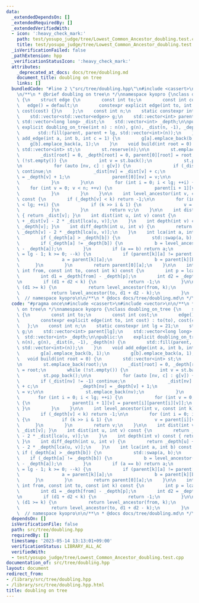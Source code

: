```yaml
---
data:
  _extendedDependsOn: []
  _extendedRequiredBy: []
  _extendedVerifiedWith:
  - icon: ':heavy_check_mark:'
    path: test/yosupo_judge/tree/Lowest_Common_Ancestor_doubling.test.cpp
    title: test/yosupo_judge/tree/Lowest_Common_Ancestor_doubling.test.cpp
  _isVerificationFailed: false
  _pathExtension: hpp
  _verificationStatusIcon: ':heavy_check_mark:'
  attributes:
    _deprecated_at_docs: docs/tree/doubling.md
    document_title: doubling on tree
    links: []
  bundledCode: "#line 2 \"src/tree/doubling.hpp\"\n#include <cassert>\n#include <vector>\n\
    \n/**\n * @brief doubling on tree\n */\nnamespace kyopro {\nclass doubling_on_tree\
    \ {\n    struct edge {\n        const int to;\n        const int cost;\n     \
    \   edge() = default;\n        constexpr explicit edge(int to, int cost) : to(to),\
    \ cost(cost) {}\n    };\n    const int n;\n    static constexpr int lg = 21;\n\
    \    std::vector<std::vector<edge>> g;\n    std::vector<int> parent[lg];\n   \
    \ std::vector<long long> _dist;\n    std::vector<int> _depth;\n\npublic:\n   \
    \ explicit doubling_on_tree(int n) : n(n), g(n), _dist(n, -1), _depth(n) {\n \
    \       std::fill(parent, parent + lg, std::vector<int>(n));\n    }\n    void\
    \ add_edge(int a, int b, int c = 1) {\n        g[a].emplace_back(b, 1);\n    \
    \    g[b].emplace_back(a, 1);\n    }\n    void build(int root = 0) {\n       \
    \ std::vector<int> st;\n        st.reserve(n);\n\n        st.emplace_back(root);\n\
    \        _dist[root] = 0, _depth[root] = 0, parent[0][root] = root;\n        while\
    \ (!st.empty()) {\n            int v = st.back();\n            st.pop_back();\n\
    \n            for (auto [nv, c] : g[v]) {\n                if (_dist[nv] != -1)\
    \ continue;\n                _dist[nv] = _dist[v] + c;\n                _depth[nv]\
    \ = _depth[v] + 1;\n                parent[0][nv] = v;\n\n                st.emplace_back(nv);\n\
    \            }\n        }\n\n        for (int i = 0; i < lg; ++i) {\n        \
    \    for (int v = 0; v < n; ++v) {\n                parent[i + 1][v] = parent[i][parent[i][v]];\n\
    \            }\n        }\n    }\n\n    int level_ancestor(int v, const int k)\
    \ const {\n        if (_depth[v] < k) return -1;\n\n        for (int i = 0; i\
    \ < lg; ++i) {\n            if (k >> i & 1) {\n                v = parent[i][v];\n\
    \            }\n        }\n        return v;\n    }\n\n    int dist(int v) const\
    \ { return _dist[v]; }\n    int dist(int u, int v) const {\n        return _dist[u]\
    \ + _dist[v] - 2 * _dist[lca(u, v)];\n    }\n    int depth(int v) const { return\
    \ _depth[v]; }\n    int diff_depth(int u, int v) {\n        return _depth[u] +\
    \ _depth[v] - 2 * _depth[lca(u, v)];\n    }\n    int lca(int a, int b) const {\n\
    \        if (_depth[a] > _depth[b]) {\n            std::swap(a, b);\n        }\n\
    \        if (_depth[a] != _depth[b]) {\n            b = level_ancestor(b, _depth[b]\
    \ - _depth[a]);\n        }\n        if (a == b) return a;\n        for (int k\
    \ = lg - 1; k >= 0; --k) {\n            if (parent[k][a] != parent[k][b]) {\n\
    \                a = parent[k][a];\n                b = parent[k][b];\n      \
    \      }\n        }\n        return parent[0][a];\n    }\n\n    int jump(const\
    \ int from, const int to, const int k) const {\n        int p = lca(from, to);\n\
    \        int d1 = _depth[from] - _depth[p];\n        int d2 = _depth[to] - _depth[p];\n\
    \n        if (d1 + d2 < k) {\n            return -1;\n        }\n\n        if\
    \ (d1 >= k) {\n            return level_ancestor(from, k);\n        } else {\n\
    \            return level_ancestor(to, d1 + d2 - k);\n        }\n    }\n};\n};\
    \  // namespace kyopro\n\n/**\n * @docs docs/tree/doubling.md\n */\n"
  code: "#pragma once\n#include <cassert>\n#include <vector>\n\n/**\n * @brief doubling\
    \ on tree\n */\nnamespace kyopro {\nclass doubling_on_tree {\n    struct edge\
    \ {\n        const int to;\n        const int cost;\n        edge() = default;\n\
    \        constexpr explicit edge(int to, int cost) : to(to), cost(cost) {}\n \
    \   };\n    const int n;\n    static constexpr int lg = 21;\n    std::vector<std::vector<edge>>\
    \ g;\n    std::vector<int> parent[lg];\n    std::vector<long long> _dist;\n  \
    \  std::vector<int> _depth;\n\npublic:\n    explicit doubling_on_tree(int n) :\
    \ n(n), g(n), _dist(n, -1), _depth(n) {\n        std::fill(parent, parent + lg,\
    \ std::vector<int>(n));\n    }\n    void add_edge(int a, int b, int c = 1) {\n\
    \        g[a].emplace_back(b, 1);\n        g[b].emplace_back(a, 1);\n    }\n \
    \   void build(int root = 0) {\n        std::vector<int> st;\n        st.reserve(n);\n\
    \n        st.emplace_back(root);\n        _dist[root] = 0, _depth[root] = 0, parent[0][root]\
    \ = root;\n        while (!st.empty()) {\n            int v = st.back();\n   \
    \         st.pop_back();\n\n            for (auto [nv, c] : g[v]) {\n        \
    \        if (_dist[nv] != -1) continue;\n                _dist[nv] = _dist[v]\
    \ + c;\n                _depth[nv] = _depth[v] + 1;\n                parent[0][nv]\
    \ = v;\n\n                st.emplace_back(nv);\n            }\n        }\n\n \
    \       for (int i = 0; i < lg; ++i) {\n            for (int v = 0; v < n; ++v)\
    \ {\n                parent[i + 1][v] = parent[i][parent[i][v]];\n           \
    \ }\n        }\n    }\n\n    int level_ancestor(int v, const int k) const {\n\
    \        if (_depth[v] < k) return -1;\n\n        for (int i = 0; i < lg; ++i)\
    \ {\n            if (k >> i & 1) {\n                v = parent[i][v];\n      \
    \      }\n        }\n        return v;\n    }\n\n    int dist(int v) const { return\
    \ _dist[v]; }\n    int dist(int u, int v) const {\n        return _dist[u] + _dist[v]\
    \ - 2 * _dist[lca(u, v)];\n    }\n    int depth(int v) const { return _depth[v];\
    \ }\n    int diff_depth(int u, int v) {\n        return _depth[u] + _depth[v]\
    \ - 2 * _depth[lca(u, v)];\n    }\n    int lca(int a, int b) const {\n       \
    \ if (_depth[a] > _depth[b]) {\n            std::swap(a, b);\n        }\n    \
    \    if (_depth[a] != _depth[b]) {\n            b = level_ancestor(b, _depth[b]\
    \ - _depth[a]);\n        }\n        if (a == b) return a;\n        for (int k\
    \ = lg - 1; k >= 0; --k) {\n            if (parent[k][a] != parent[k][b]) {\n\
    \                a = parent[k][a];\n                b = parent[k][b];\n      \
    \      }\n        }\n        return parent[0][a];\n    }\n\n    int jump(const\
    \ int from, const int to, const int k) const {\n        int p = lca(from, to);\n\
    \        int d1 = _depth[from] - _depth[p];\n        int d2 = _depth[to] - _depth[p];\n\
    \n        if (d1 + d2 < k) {\n            return -1;\n        }\n\n        if\
    \ (d1 >= k) {\n            return level_ancestor(from, k);\n        } else {\n\
    \            return level_ancestor(to, d1 + d2 - k);\n        }\n    }\n};\n};\
    \  // namespace kyopro\n\n/**\n * @docs docs/tree/doubling.md\n */\n"
  dependsOn: []
  isVerificationFile: false
  path: src/tree/doubling.hpp
  requiredBy: []
  timestamp: '2023-05-14 13:13:01+09:00'
  verificationStatus: LIBRARY_ALL_AC
  verifiedWith:
  - test/yosupo_judge/tree/Lowest_Common_Ancestor_doubling.test.cpp
documentation_of: src/tree/doubling.hpp
layout: document
redirect_from:
- /library/src/tree/doubling.hpp
- /library/src/tree/doubling.hpp.html
title: doubling on tree
---
```

